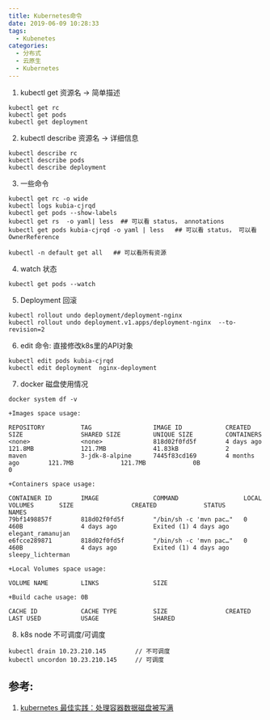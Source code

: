 ```yaml
---
title: Kubernetes命令
date: 2019-06-09 10:28:33
tags:
  - Kubenetes
categories:
  - 分布式 
  - 云原生
  - Kubernetes  
---
```

   
1. kubectl get 资源名  -> 简单描述

```
kubectl get rc
kubectl get pods
kubectl get deployment
```


2. kubectl describe 资源名  -> 详细信息

```
kubectl describe rc
kubectl describe pods
kubectl describe deployment
```

3. 一些命令

```
kubectl get rc -o wide
kubectl logs kubia-cjrqd
kubectl get pods --show-labels
kubectl get rs  -o yaml| less  ## 可以看 status， annotations
kubectl get pods kubia-cjrqd -o yaml | less   ## 可以看 status， 可以看 OwnerReference

kubectl -n default get all   ## 可以看所有资源  
```

4. watch 状态

```
kubectl get pods --watch
```

5. Deployment 回滚

```
kubectl rollout undo deployment/deployment-nginx
kubectl rollout undo deployment.v1.apps/deployment-nginx  --to-revision=2
```

6. edit 命令: 直接修改k8s里的API对象

```
kubectl edit pods kubia-cjrqd
kubectl edit deployment  nginx-deployment
```

7.  docker 磁盘使用情况
``` 
docker system df -v

+Images space usage:

REPOSITORY          TAG                 IMAGE ID            CREATED             SIZE                SHARED SIZE         UNIQUE SIZE         CONTAINERS
<none>              <none>              818d02f0fd5f        4 days ago          121.8MB             121.7MB             41.83kB             2
maven               3-jdk-8-alpine      7445f83cd169        4 months ago        121.7MB             121.7MB             0B                  0

+Containers space usage:

CONTAINER ID        IMAGE               COMMAND                  LOCAL VOLUMES       SIZE                CREATED             STATUS                  NAMES
79bf1498857f        818d02f0fd5f        "/bin/sh -c 'mvn pac…"   0                   460B                4 days ago          Exited (1) 4 days ago   elegant_ramanujan
e6fcce289871        818d02f0fd5f        "/bin/sh -c 'mvn pac…"   0                   460B                4 days ago          Exited (1) 4 days ago   sleepy_lichterman

+Local Volumes space usage:

VOLUME NAME         LINKS               SIZE

+Build cache usage: 0B

CACHE ID            CACHE TYPE          SIZE                CREATED             LAST USED           USAGE               SHARED

```

8. k8s node 不可调度/可调度
```
kubectl drain 10.23.210.145        // 不可调度
kubectl uncordon 10.23.210.145     // 可调度
```


## 参考: 
1. [kubernetes 最佳实践：处理容器数据磁盘被写满](https://tencentcloudcontainerteam.github.io/2019/06/08/kubernetes-best-practice-handle-disk-full/)








